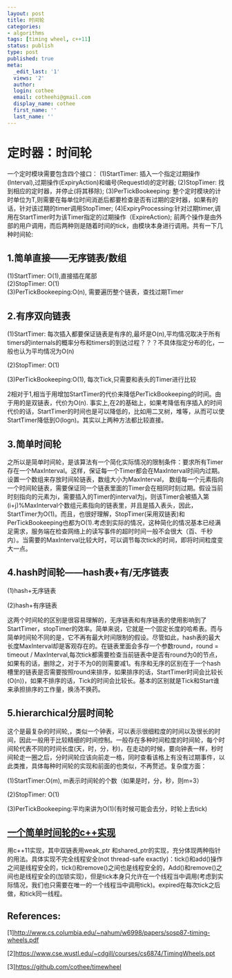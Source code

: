 ```yaml
---
layout: post
title: 时间轮
categories:
- algorithms
tags: [timing wheel, c++11]
status: publish
type: post
published: true
meta:
  _edit_last: '1'
  views: '2'
  author:
  login: cothee
  email: cotheehi@gmail.com
  display_name: cothee
  first_name: ''
  last_name: ''
---
```


# 定时器：时间轮  
  一个定时模块需要包含四个接口：
  (1)StartTimer: 插入一个指定过期操作(Interval),过期操作(ExpiryAction)和编号(RequestId)的定时器;
  (2)StopTimer: 找到相应的定时器，并停止(将其移除);
  (3)PerTickBookeeping: 整个定时模块的计时单位为T,则需要在每单位时间消逝后都要检查是否有过期的定时器，如果有的话，针对该过期的timer调用StopTimer;
  (4)ExpiryProcessing:针对过期timer,调用在StartTimer时为该Timer指定的过期操作（ExpireAction);
前两个操作是由外部的用户调用，而后两种则是随着时间的tick，由模块本身进行调用。共有一下几种时间轮:
## 1.简单直接——无序链表/数组  
(1)StartTimer: O(1),直接插在尾部</br>
(2)StopTimer: O(1)</br>
(3)PerTickBookeeping:O(n), 需要遍历整个链表，查找过期Timer</br>

## 2.有序双向链表  

(1)StartTimer: 每次插入都要保证链表是有序的,最坏是O(n),平均情况取决于所有timers的internals的概率分布和timers的到达过程？？？不具体指定分布的化，一般也认为平均情况为O(n)

(2)StopTimer: O(1)

(3)PerTickBookeeping:O(1), 每次Tick,只需要和表头的Timer进行比较

2相对于1,相当于用增加StartTimer的代价来降低PerTickBookeeping的时间。由于用的是双链表，代价为O(n).
事实上,在2的基础上，如果考降低有序插入的时间代价的话，StartTimer的时间也是可以降低的，比如用二叉树，堆等，从而可以使StartTimer降低到O(logn)。其实以上两种方法都比较直接。

## 3.简单时间轮  
之所以是简单时间轮，是该算法有一个简化实际情况的限制条件：要求所有Timer存在一个MaxInterval。这样，保证每一个Timer都会在MaxInterval时间内过期。设置一个数组来存放时间轮链表，数组大小为MaxInterval， 数组每一个元素指向一个时间轮链表，需要保证同一个链表里面的Timer会在相同时刻过期。假设当前时刻指向的元素为i，需要插入的Timer的interval为j，则该Timer会被插入第(i+j)%MaxInterval个数组元素指向的链表里，并且是插入表头，因此，StartTimer为O(1)。而且，也很好理解，StopTimer(采用双链表)和PerTickBookeeping也都为O(1).考虑到实际的情况，这种简化的情况基本已经满足需求，服务端在检查网络上的读写事件的超时时间一般不会很大（百、千秒内）。当需要的MaxInterval比较大时，可以调节每次tick的时间，即将时间粒度变大一点。

## 4.hash时间轮——hash表+有/无序链表  

(1)hash+无序链表

(2)hash+有序链表

这两个时间轮的区别是很容易理解的，无序链表和有序链表的使用影响到了StartTimer，stopTimer的效率。简单来说，它就是一个固定长度的哈希表。而与简单时间轮不同的是，它不再有最大时间限制的假设。尽管如此，hash表的最大长度MaxInterval却是客观存在的。在链表里面会多存一个参数round，round = timeout / MaxInterval,每次tick都需要检查当前链表中是否有round为0的节点，如果有的话，删除之，对于不为0的则需要减1。有序和无序的区别在于一个hash槽里的链表是否需要按照round来排序，如果排序的话，StartTimer时间会比较长(O(n))，如果不排序的话，Tick的时间会比较长。基本的区别就是Tick和Start谁来承担排序的工作量，换汤不换药。

## 5.hierarchical分层时间轮  

这个是最复杂的时间轮,，类似一个钟表，可以表示很细粒度的时间以及很长的时间，因此一般用于比较精细的时间控制。一般存在多种时间粒度的时间轮，每个时间轮代表不同的时间长度(天，时，分，秒)，在走动的时候，要向钟表一样，秒时间轮走一圈之后，分时间轮应该向前走一格，同时查看该格上有没有过期事件，以此类推，具体每种时间轮的实现和前面的也类似，不再赘述。复杂度方面：

(1)StartTimer:O(m), m表示时间轮的个数（如果是时，分，秒，则m=3）

(2)StopTimer: O(1)

(3)PerTickBookeeping:平均来讲为O(1)(有时候可能会去分，时轮上去tick)

## [一个简单时间轮的c++实现](https://github.com/cothee/timewheel)  

   用c++11实现，其中双链表用weak_ptr 和shared_ptr的实现，充分体现两种指针的用法。具体实现不完全线程安全(not thread-safe exactly)：tick()和add()操作之间是线程安全的，tick()和remove()之间也是线程安全的，Add()和remove()之间也是线程安全的(加锁实现)，但是tick本身只允许在一个线程当中调用(考虑到实际情况，我们也只需要在唯一的一个线程当中调用tick)。expired在每次tick之后做，和tick同一线程。

## References:  

[1]http://www.cs.columbia.edu/~nahum/w6998/papers/sosp87-timing-wheels.pdf 

[2]https://www.cse.wustl.edu/~cdgill/courses/cs6874/TimingWheels.ppt 

[3]https://github.com/cothee/timewheel
